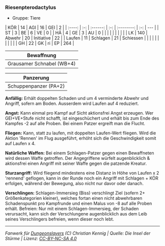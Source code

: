 ### Riesenpterodactylus

- Gruppe: Tiere

|  KÖR   | 14  |   AGI    | 16  |    GEI     |  2  |
| :----: | :-: | :------: | :-: | :--------: | :-: | --- |
|   ST   |  3  |    BE    |  6  |     VE     |  0  |
|   HÄ   |  4  |    GE    |  3  |     AU     |  0  |
|        |     |          |     |            |     |     |
|   LK   | 140 |  Abwehr  | 20  | Initiative | 22  |
| Laufen | 11  | Schlagen | 21  | Schiessen  |     |
|        |     |          |     |            |     |     |
|   GH   | 22  |    GK    | ri  |     EP     | 264 |

|        Bewaffnung         |
| :-----------------------: |
| Grausamer Schnabel (WB+4) |

|       Panzerung       |
| :-------------------: |
| Schuppenpanzer (PA+2) |

**Anfällig:** Erhält doppelten Schaden und um 4 verminderte Abwehr und Angriff, sofern am Boden. Ausserdem wird Laufen auf 4 reduziert.

**Angst:** Kann einmal pro Kampf auf Sicht aktionsfrei Angst erzeugen. Wer GEI+VE+Stufe nicht schafft, ist eingeschüchert und erhält bis zum Ende des Kampfes -2 auf alle Proben. Bei einem Patzer ergreift man die Flucht.

**Fliegen:** Kann, statt zu laufen, mit doppelten Laufen-Wert fliegen. Wird die Aktion 'Rennen' im Flug ausgeführt, erhöht sich die Geschwindigkeit somit auf Laufen x 4.

**Natürliche Waffen:** Bei einem Schlagen-Patzer gegen einen Bewaffneten wird dessen Waffe getroffen. Der Angegriffene würfelt augenblicklich & aktionsfrei einen Angriff mit seiner Waffe gegen die patzende Kreatur.

**Sturzangriff:** Wird fliegend mindestens eine Distanz in Höhe von Laufen x 2 'rennend' geflogen, kann in der Runde noch ein Angriff mit Schlagen + KÖR erfolgen, während der Bewegung, also nicht nur davor oder danach.

**Verschlingen:** Schlagen-Immersieg (Biss) verschlingt Ziel (sofern 2+ Größenkategorien kleiner), welches fortan einen nicht abwehrbaren Schadenspunkt pro Kampfrunde und einen Malus von -8 auf alle Proben erhält. Befreien: Nur mit einem Schlagen-Immersieg, der Schaden verursacht, kann sich der Verschlungene augenblicklich aus dem Leib seines Verschlingers befreien, wenn dieser noch lebt.

---

_Fanwerk für [Dungeonslayers](https://www.dungeonslayers.net/) (C) Christian Kennig | Quelle: Die Insel der Stürme | Lizenz: [CC-BY-NC-SA 4.0](https://creativecommons.org/licenses/by-nc-sa/4.0/deed.de)_
